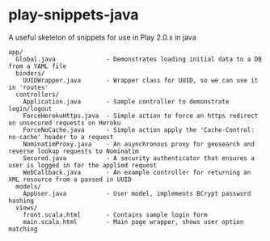 play-snippets-java
==================

A useful skeleton of snippets for use in Play 2.0.x in java

    app/
      Global.java              - Demonstrates loading initial data to a DB from a YAML file
      binders/
        UUIDWrapper.java       - Wrapper class for UUID, so we can use it in 'routes'
      controllers/
        Application.java       - Sample controller to demonstrate login/logout
        ForceHerokuHttps.java  - Simple action to force an https redirect on unsecured requests on Heroku
        ForceNoCache.java      - Simple action apply the 'Cache-Control: no-cache' header to a request
        NominatimProxy.java    - An asynchronous proxy for geosearch and reverse lookup requests to Nominatim
        Secured.java           - A security authenticator that ensures a user is logged in for the applied request
        WebCallback.java       - An example controller for returning an XML resource from a passed in UUID
      models/
        AppUser.java           - User model, implements BCrypt password hashing
      views/
        front.scala.html       - Contains sample login form
        main.scala.html        - Main page wrapper, shows user option matching
